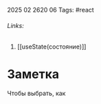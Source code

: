 2025 02 2620 06
Tags: #react 
###### Links: 
1) [[useState(состояние)]]
# Заметка
Чтобы выбрать, как
